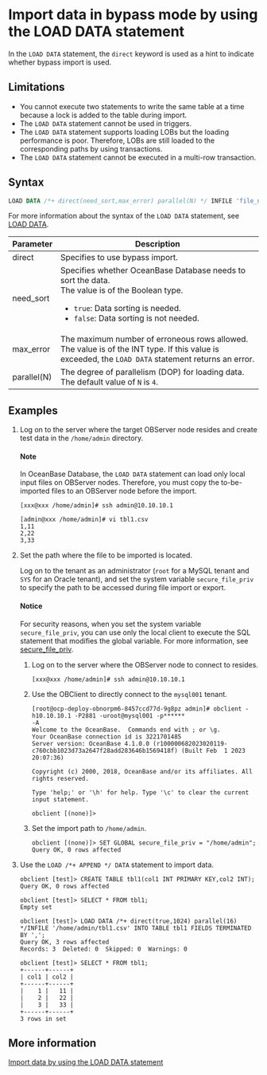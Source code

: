 # Import data in bypass mode by using the LOAD DATA statement

In the `LOAD DATA` statement, the `direct` keyword is used as a hint to indicate whether bypass import is used.

## Limitations

* You cannot execute two statements to write the same table at a time because a lock is added to the table during import.
* The `LOAD DATA` statement cannot be used in triggers.
* The `LOAD DATA` statement supports loading LOBs but the loading performance is poor. Therefore, LOBs are still loaded to the corresponding paths by using transactions.
* The `LOAD DATA` statement cannot be executed in a multi-row transaction.

## Syntax

```sql
LOAD DATA /*+ direct(need_sort,max_error) parallel(N) */ INFILE 'file_name' ...
```

For more information about the syntax of the `LOAD DATA` statement, see [LOAD DATA](../../700.reference/400.development-reference/100.sql-syntax/200.common-tenant-of-mysql-mode/600.sql-statement-of-mysql-mode/5900.load-data-of-mysql-mode.md).


| Parameter | Description |
|------|------|
| direct | Specifies to use bypass import.  |
| need_sort | Specifies whether OceanBase Database needs to sort the data. </br>The value is of the Boolean type.<ul><li>`true`: Data sorting is needed. </li><li>`false`: Data sorting is not needed. </li></ul> |
| max_error | The maximum number of erroneous rows allowed. The value is of the INT type. If this value is exceeded, the `LOAD DATA` statement returns an error.  |
| parallel(N) | The degree of parallelism (DOP) for loading data. The default value of `N` is `4`.  |

## Examples

1. Log on to the server where the target OBServer node resides and create test data in the `/home/admin` directory.

   <main id="notice" type='explain'>
    <h4>Note</h4>
    <p>In OceanBase Database, the <code>LOAD DATA</code> statement can load only local input files on OBServer nodes. Therefore, you must copy the to-be-imported files to an OBServer node before the import. </p>
   </main>

   ```shell
   [xxx@xxx /home/admin]# ssh admin@10.10.10.1

   [admin@xxx /home/admin]# vi tbl1.csv
   1,11
   2,22
   3,33
   ```

2. Set the path where the file to be imported is located.

   Log on to the tenant as an administrator (`root` for a MySQL tenant and `SYS` for an Oracle tenant), and set the system variable `secure_file_priv` to specify the path to be accessed during file import or export.


   <main id="notice" type='notice'>
      <h4>Notice</h4>
      <p>For security reasons, when you set the system variable <code>secure_file_priv</code>, you can use only the local client to execute the SQL statement that modifies the global variable. For more information, see  <a href="../../700.reference/500.system-reference/200.system-variable/300.global-system-variable/11500.secure_file_priv-global.md">secure_file_priv</a>. </p>
   </main>

   1. Log on to the server where the OBServer node to connect to resides.

      ```shell
      [xxx@xxx /home/admin]# ssh admin@10.10.10.1
      ```

   2. Use the OBClient to directly connect to the `mysql001` tenant.

      ```shell
      [root@ocp-deploy-obnorpm6-8457ccd77d-9g8pz admin]# obclient -h10.10.10.1 -P2881 -uroot@mysql001 -p******
      -A
      Welcome to the OceanBase.  Commands end with ; or \g.
      Your OceanBase connection id is 3221701485
      Server version: OceanBase 4.1.0.0 (r100000682023020119-c760cbb1023d73a2647f28add283646b1569418f) (Built Feb  1 2023 20:07:36)

      Copyright (c) 2000, 2018, OceanBase and/or its affiliates. All rights reserved.

      Type 'help;' or '\h' for help. Type '\c' to clear the current input statement.

      obclient [(none)]>
      ```

   3. Set the import path to `/home/admin`.

      ```shell
      obclient [(none)]> SET GLOBAL secure_file_priv = "/home/admin";
      Query OK, 0 rows affected
      ```

3. Use the `LOAD /*+ APPEND */ DATA` statement to import data.

   ```shell
   obclient [test]> CREATE TABLE tbl1(col1 INT PRIMARY KEY,col2 INT);
   Query OK, 0 rows affected

   obclient [test]> SELECT * FROM tbl1;
   Empty set

   obclient [test]> LOAD DATA /*+ direct(true,1024) parallel(16) */INFILE '/home/admin/tbl1.csv' INTO TABLE tbl1 FIELDS TERMINATED BY ',';
   Query OK, 3 rows affected
   Records: 3  Deleted: 0  Skipped: 0  Warnings: 0

   obclient [test]> SELECT * FROM tbl1;
   +------+------+
   | col1 | col2 |
   +------+------+
   |    1 |   11 |
   |    2 |   22 |
   |    3 |   33 |
   +------+------+
   3 rows in set
   ```

## More information

[Import data by using the LOAD DATA statement](../700.migrate-data-from-csv-file-to-oceanbase-database/200.use-the-load-command-to-load-the-csv-data-file-to-the-oceanbase-database.md)
